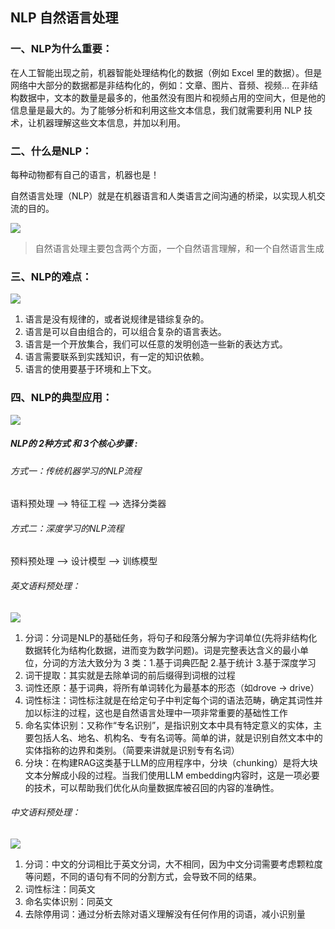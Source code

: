 ## NLP 自然语言处理

### 一、NLP为什么重要：

在人工智能出现之前，机器智能处理结构化的数据（例如 Excel 里的数据）。但是网络中大部分的数据都是非结构化的，例如：文章、图片、音频、视频… 
在非结构数据中，文本的数量是最多的，他虽然没有图片和视频占用的空间大，但是他的信息量是最大的。为了能够分析和利用这些文本信息，我们就需要利用 NLP 技术，让机器理解这些文本信息，并加以利用。



### 二、什么是NLP：

每种动物都有自己的语言，机器也是！

自然语言处理（NLP）就是在机器语言和人类语言之间沟通的桥梁，以实现人机交流的目的。

![](https://cdn.jsdelivr.net/gh/Mark-Zhangbinghan/QG_Summer_Camp@main/picture/202408011733143.png)

> 自然语言处理主要包含两个方面，一个自然语言理解，和一个自然语言生成	



### 三、NLP的难点：

![](https://cdn.jsdelivr.net/gh/Mark-Zhangbinghan/QG_Summer_Camp@main/picture/202408011734293.png)

1. 语言是没有规律的，或者说规律是错综复杂的。
2. 语言是可以自由组合的，可以组合复杂的语言表达。
3. 语言是一个开放集合，我们可以任意的发明创造一些新的表达方式。
4. 语言需要联系到实践知识，有一定的知识依赖。
5. 语言的使用要基于环境和上下文。



### 四、NLP的典型应用：

![](https://cdn.jsdelivr.net/gh/Mark-Zhangbinghan/QG_Summer_Camp@main/picture/202408011740371.png)



##### NLP的 2种方式 和 3个核心步骤 :

###### 方式一：传统机器学习的NLP流程

语料预处理  -->  特征工程  -->  选择分类器

###### 方式二：深度学习的NLP流程

预料预处理  -->  设计模型  -->  训练模型



###### 英文语料预处理：

![](https://cdn.jsdelivr.net/gh/Mark-Zhangbinghan/QG_Summer_Camp@main/picture/202408011744152.png)

1. 分词：分词是NLP的基础任务，将句子和段落分解为字词单位(先将非结构化数据转化为结构化数据，进而变为数学问题)。词是完整表达含义的最小单位，分词的方法大致分为 3 类：1.基于词典匹配 2.基于统计 3.基于深度学习
2. 词干提取：其实就是去除单词的前后缀得到词根的过程
3. 词性还原：基于词典，将所有单词转化为最基本的形态（如drove -> drive）
4. 词性标注：词性标注就是在给定句子中判定每个词的语法范畴，确定其词性并加以标注的过程，这也是自然语言处理中一项非常重要的基础性工作
5. 命名实体识别：又称作“专名识别”，是指识别文本中具有特定意义的实体，主要包括人名、地名、机构名、专有名词等。简单的讲，就是识别自然文本中的实体指称的边界和类别。（简要来讲就是识别专有名词）
6. 分块：在构建RAG这类基于LLM的应用程序中，分块（chunking）是将大块文本分解成小段的过程。当我们使用LLM embedding内容时，这是一项必要的技术，可以帮助我们优化从向量数据库被召回的内容的准确性。



###### 中文语料预处理：

![](https://cdn.jsdelivr.net/gh/Mark-Zhangbinghan/QG_Summer_Camp@main/picture/202408011827080.png)

1. 分词：中文的分词相比于英文分词，大不相同，因为中文分词需要考虑颗粒度等问题，不同的语句有不同的分割方式，会导致不同的结果。
2. 词性标注：同英文
3. 命名实体识别：同英文
4. 去除停用词：通过分析去除对语义理解没有任何作用的词语，减小识别量